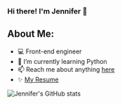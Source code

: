 ### Hi there! I'm Jennifer 👋

## About Me:

- 💻 Front-end engineer
- 🌱 I’m currently learning Python
- 📫 Reach me about anything [here](s01059810@gmail.com)
- ✨ [My Resume](https://jennifer-shih.notion.site/Shih-Mao-Yu-Portfolio-fdc12759a0d14f5dbb7d5c8f92a06fc1)


![Jennifer's GitHub stats](https://github-readme-stats.vercel.app/api?username=jennifershih/jennifershih&show_icons=true&theme=radical)
